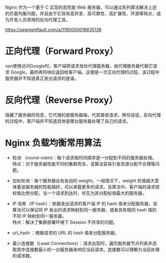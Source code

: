 Nginx 作为一个基于 C 实现的高性能 Web 服务器，可以通过系列算法解决上述的负载均衡问题。并且由于它具有高并发、高可靠性、高扩展性、开源等特点，成为开发人员常用的反向代理工具。

https://segmentfault.com/a/1190000016835136

# 正向代理（Forward Proxy）
vpn使用访问Google时，客户端把请求发给代理服务器，由代理服务器代替它请求 Google，最终再将响应返回给客户端。这便是一次正向代理的过程，该过程中服务器并不知道真正发出请求的是谁。

# 反向代理（Reverse Proxy）
隐藏了服务器的信息，它代理的是服务器端，代其接收请求。换句话说，反向代理的过程中，客户端并不知道具体是哪台服务器处理了自己的请求。

# Nginx 负载均衡常用算法

- 轮询 （round-robin)：每个请求按时间顺序逐一分配到不同的服务器处理。  
特点：对于服务器性能不同的集群而言，该算法容易引发资源分配不合理等问题。

- 加权轮询：每个服务器会有各自的 weight。一般情况下，weight 的值越大意味着该服务器的性能越好，可以承载更多的请求。该算法中，客户端的请求按权值比例分配，当一个请求到达时，优先为其分配权值最大的服务器。


- IP 哈希（IP hash）：依据发出请求的客户端 IP 的 hash 值来分配服务器，该算法可以保证同 IP 发出的请求映射到同一服务器，或者具有相同 hash 值的不同 IP 映射到同一服务器。  
特点：解决了集群部署环境下 Session 不共享的问题。                 

- url_hash ：根据请求的 URL 的 hash 值来分配服务器。

- 最小连接数（Least Connections）：请求出现时，遍历服务器节点列表并选取其中连接数最小的一台服务器来响应当前请求。连接数可以理解为当前处理的请求数。

